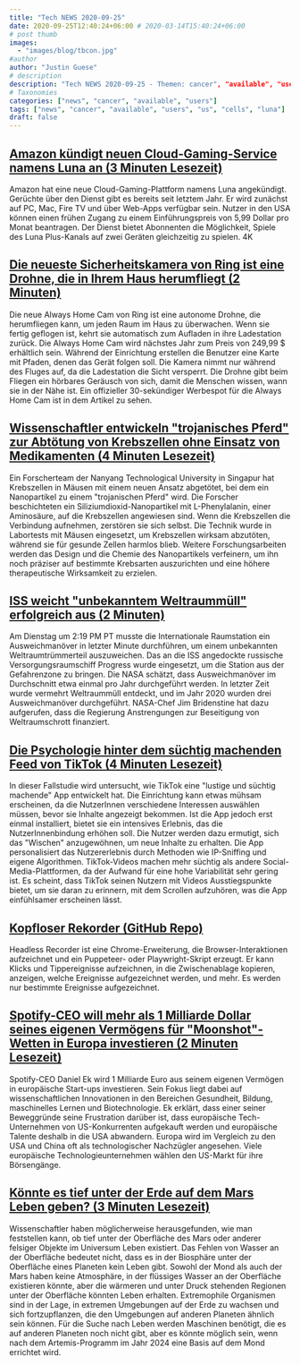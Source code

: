 ```yaml
---
title: "Tech NEWS 2020-09-25"
date: 2020-09-25T12:40:24+06:00 # 2020-03-14T15:40:24+06:00
# post thumb
images:
  - "images/blog/tbcon.jpg"
#author
author: "Justin Guese"
# description
description: "Tech NEWS 2020-09-25 - Themen: cancer", "available", "users"
# Taxonomies
categories: ["news", "cancer", "available", "users"]
tags: ["news", "cancer", "available", "users", "us", "cells", "luna"]
draft: false
---
```


## [Amazon kündigt neuen Cloud-Gaming-Service namens Luna an (3 Minuten Lesezeit)](https://www.theverge.com/2020/9/24/21451371/amazon-luna-cloud-gaming-service-twitch-alexa-controller?scrolla=5eb6d68b7fedc32c19ef33b4/1/01000174c4be6996-9665000b-1875-4e0c-9e75-0e52cb15b4c3-000000/n-f4AejG4ZfcCrS06GC-QGvnThgFb4zCj1GR2hwah_E=160)

 Amazon hat eine neue Cloud-Gaming-Plattform namens Luna angekündigt. Gerüchte über den Dienst gibt es bereits seit letztem Jahr. Er wird zunächst auf PC, Mac, Fire TV und über Web-Apps verfügbar sein. Nutzer in den USA können einen frühen Zugang zu einem Einführungspreis von 5,99 Dollar pro Monat beantragen. Der Dienst bietet Abonnenten die Möglichkeit, Spiele des Luna Plus-Kanals auf zwei Geräten gleichzeitig zu spielen. 4K

## [Die neueste Sicherheitskamera von Ring ist eine Drohne, die in Ihrem Haus herumfliegt (2 Minuten)](https://www.theverge.com/2020/9/24/21453709/ring-always-home-cam-indoor-drone-security-camera-price-specs-features-amazon/1/01000174c4be6996-9665000b-1875-4e0c-9e75-0e52cb15b4c3-000000/Ow-f5eFPjhxYLiGkwsKyEhXNXzIFCQHucFyVzvJazlM=160)

 Die neue Always Home Cam von Ring ist eine autonome Drohne, die herumfliegen kann, um jeden Raum im Haus zu überwachen. Wenn sie fertig geflogen ist, kehrt sie automatisch zum Aufladen in ihre Ladestation zurück. Die Always Home Cam wird nächstes Jahr zum Preis von 249,99 $ erhältlich sein. Während der Einrichtung erstellen die Benutzer eine Karte mit Pfaden, denen das Gerät folgen soll. Die Kamera nimmt nur während des Fluges auf, da die Ladestation die Sicht versperrt. Die Drohne gibt beim Fliegen ein hörbares Geräusch von sich, damit die Menschen wissen, wann sie in der Nähe ist. Ein offizieller 30-sekündiger Werbespot für die Always Home Cam ist in dem Artikel zu sehen.

## [Wissenschaftler entwickeln "trojanisches Pferd" zur Abtötung von Krebszellen ohne Einsatz von Medikamenten (4 Minuten Lesezeit)](https://phys.org/news/2020-09-scientists-trojan-horse-approach-cancer.html/1/01000174c4be6996-9665000b-1875-4e0c-9e75-0e52cb15b4c3-000000/oDOPtJ3v7RIxMP9LLH5T6qJlATnY_fiiw3IZag6lVbA=160)

 Ein Forscherteam der Nanyang Technological University in Singapur hat Krebszellen in Mäusen mit einem neuen Ansatz abgetötet, bei dem ein Nanopartikel zu einem "trojanischen Pferd" wird. Die Forscher beschichteten ein Siliziumdioxid-Nanopartikel mit L-Phenylalanin, einer Aminosäure, auf die Krebszellen angewiesen sind. Wenn die Krebszellen die Verbindung aufnehmen, zerstören sie sich selbst. Die Technik wurde in Labortests mit Mäusen eingesetzt, um Krebszellen wirksam abzutöten, während sie für gesunde Zellen harmlos blieb. Weitere Forschungsarbeiten werden das Design und die Chemie des Nanopartikels verfeinern, um ihn noch präziser auf bestimmte Krebsarten auszurichten und eine höhere therapeutische Wirksamkeit zu erzielen.

## [ISS weicht "unbekanntem Weltraummüll" erfolgreich aus (2 Minuten)](https://www.cnet.com/news/iss-successfully-dodges-unknown-piece-of-space-debris//1/01000174c4be6996-9665000b-1875-4e0c-9e75-0e52cb15b4c3-000000/xNgZwjpmTu4Is3Lniws5CZ97ymP8FSIv_8ohRH8ANcM=160)

 Am Dienstag um 2:19 PM PT musste die Internationale Raumstation ein Ausweichmanöver in letzter Minute durchführen, um einem unbekannten Weltraumtrümmerteil auszuweichen. Das an die ISS angedockte russische Versorgungsraumschiff Progress wurde eingesetzt, um die Station aus der Gefahrenzone zu bringen. Die NASA schätzt, dass Ausweichmanöver im Durchschnitt etwa einmal pro Jahr durchgeführt werden. In letzter Zeit wurde vermehrt Weltraummüll entdeckt, und im Jahr 2020 wurden drei Ausweichmanöver durchgeführt. NASA-Chef Jim Bridenstine hat dazu aufgerufen, dass die Regierung Anstrengungen zur Beseitigung von Weltraumschrott finanziert.

## [Die Psychologie hinter dem süchtig machenden Feed von TikTok (4 Minuten Lesezeit)](https://growth.design/case-studies/tiktok-feed-psychology//1/01000174c4be6996-9665000b-1875-4e0c-9e75-0e52cb15b4c3-000000/ELypUTDqTnqdKRPKP-O3bls7EZR_uwquO-yOctL1veQ=160)

 In dieser Fallstudie wird untersucht, wie TikTok eine "lustige und süchtig machende" App entwickelt hat. Die Einrichtung kann etwas mühsam erscheinen, da die NutzerInnen verschiedene Interessen auswählen müssen, bevor sie Inhalte angezeigt bekommen. Ist die App jedoch erst einmal installiert, bietet sie ein intensives Erlebnis, das die NutzerInnenbindung erhöhen soll. Die Nutzer werden dazu ermutigt, sich das "Wischen" anzugewöhnen, um neue Inhalte zu erhalten. Die App personalisiert das Nutzererlebnis durch Methoden wie IP-Sniffing und eigene Algorithmen. TikTok-Videos machen mehr süchtig als andere Social-Media-Plattformen, da der Aufwand für eine hohe Variabilität sehr gering ist. Es scheint, dass TikTok seinen Nutzern mit Videos Ausstiegspunkte bietet, um sie daran zu erinnern, mit dem Scrollen aufzuhören, was die App einfühlsamer erscheinen lässt.

## [Kopfloser Rekorder (GitHub Repo)](https://github.com/checkly/headless-recorder/1/01000174c4be6996-9665000b-1875-4e0c-9e75-0e52cb15b4c3-000000/wLWFJ2go8ETF8IG_V7zr1bDLmAOFXxd7XR21SLoXU8A=160)

 Headless Recorder ist eine Chrome-Erweiterung, die Browser-Interaktionen aufzeichnet und ein Puppeteer- oder Playwright-Skript erzeugt. Er kann Klicks und Tippereignisse aufzeichnen, in die Zwischenablage kopieren, anzeigen, welche Ereignisse aufgezeichnet werden, und mehr. Es werden nur bestimmte Ereignisse aufgezeichnet.

## [Spotify-CEO will mehr als 1 Milliarde Dollar seines eigenen Vermögens für "Moonshot"-Wetten in Europa investieren (2 Minuten Lesezeit)](https://www.cnbc.com/2020/09/24/spotify-ceo-to-invest-over-1-billion-for-moonshot-bets-in-europe.html/1/01000174c4be6996-9665000b-1875-4e0c-9e75-0e52cb15b4c3-000000/KjRYmRVXLiznFUVmO0rA1E3mQmNyikMUPTJiDaDqczw=160)

 Spotify-CEO Daniel Ek wird 1 Milliarde Euro aus seinem eigenen Vermögen in europäische Start-ups investieren. Sein Fokus liegt dabei auf wissenschaftlichen Innovationen in den Bereichen Gesundheit, Bildung, maschinelles Lernen und Biotechnologie. Ek erklärt, dass einer seiner Beweggründe seine Frustration darüber ist, dass europäische Tech-Unternehmen von US-Konkurrenten aufgekauft werden und europäische Talente deshalb in die USA abwandern. Europa wird im Vergleich zu den USA und China oft als technologischer Nachzügler angesehen. Viele europäische Technologieunternehmen wählen den US-Markt für ihre Börsengänge.

## [Könnte es tief unter der Erde auf dem Mars Leben geben? (3 Minuten Lesezeit)](https://phys.org/news/2020-09-life-deep-underground-mars.html/1/01000174c4be6996-9665000b-1875-4e0c-9e75-0e52cb15b4c3-000000/kZPRm-5NSh59Beop3jH3fFR_2x04YHPMRdKR-yjeJS8=160)

 Wissenschaftler haben möglicherweise herausgefunden, wie man feststellen kann, ob tief unter der Oberfläche des Mars oder anderer felsiger Objekte im Universum Leben existiert. Das Fehlen von Wasser an der Oberfläche bedeutet nicht, dass es in der Biosphäre unter der Oberfläche eines Planeten kein Leben gibt. Sowohl der Mond als auch der Mars haben keine Atmosphäre, in der flüssiges Wasser an der Oberfläche existieren könnte, aber die wärmeren und unter Druck stehenden Regionen unter der Oberfläche könnten Leben erhalten. Extremophile Organismen sind in der Lage, in extremen Umgebungen auf der Erde zu wachsen und sich fortzupflanzen, die den Umgebungen auf anderen Planeten ähnlich sein können. Für die Suche nach Leben werden Maschinen benötigt, die es auf anderen Planeten noch nicht gibt, aber es könnte möglich sein, wenn nach dem Artemis-Programm im Jahr 2024 eine Basis auf dem Mond errichtet wird.

